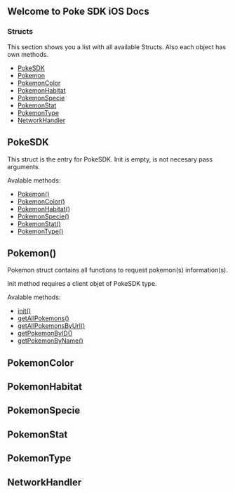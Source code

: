 ## Welcome to Poke SDK iOS Docs

### Structs

This section shows you a list with all available Structs. Also each object has own methods. 

- [PokeSDK](#pokeSDK)
- [Pokemon](#pokemon)
- [PokemonColor](#pokemonColor)
- [PokemonHabitat](#pokemonHabitat)
- [PokemonSpecie](#pokemonSpecie)
- [PokemonStat](#pokemonStat)
- [PokemonType](#pokemonType)
- [NetworkHandler](#networkHandler)

## PokeSDK

This struct is the entry for PokeSDK. Init is empty, is not necesary pass arguments.

Avalable methods: 

- [Pokemon()](#pokemon)
- [PokemonColor()](#pokemonColor)
- [PokemonHabitat()](#pokemonHabitat)
- [PokemonSpecie()](#pokemonSpecie)
- [PokemonStat()](#pokemonStat)
- [PokemonType()](#pokemonType)

## Pokemon()

Pokemon struct contains all functions to request pokemon(s) information(s).

Init method requires a client objet of PokeSDK type. 

Avalable methods: 

- [init()](pokemon.md)
- [getAllPokemons()](pokemon.md)
- [getAllPokemonsByUrl()](pokemon.md)
- [getPokemonByID()](pokemon.md)
- [getPokemonByName()](pokemon.md#getPokemonByName())


## PokemonColor

## PokemonHabitat

## PokemonSpecie

## PokemonStat

## PokemonType

## NetworkHandler

